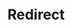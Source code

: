 ﻿---
layout: src/layouts/Redirect.astro
title: Redirect
redirect: https://octopus.com/docs/deployments/kubernetes/kubectl/index
pubDate:  2023-01-01
navSearch: false
navSitemap: false
navMenu: false
---

